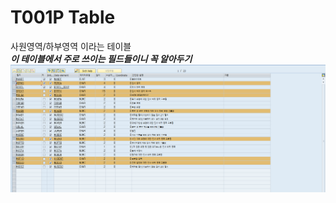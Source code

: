 # T001P Table
사원영역/하부영역 이라는 테이블 <br>
***이 테이블에서 주로 쓰이는 필드들이니 꼭 알아두기*** <br>
![](/ABAP정리/img/T001P.png)